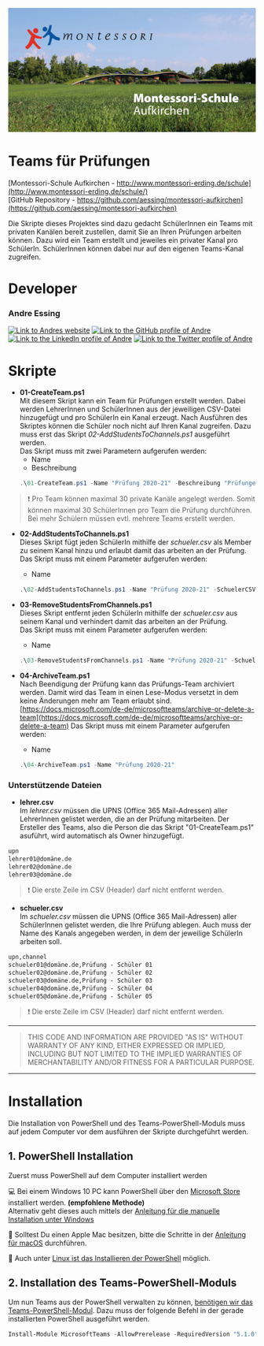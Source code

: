 ![Montessori Erding Logo](../docs/images/banner.jpg)

# Teams für Prüfungen

[Montessori-Schule Aufkirchen - http://www.montessori-erding.de/schule](http://www.montessori-erding.de/schule/)  
[GitHub Repository - https://github.com/aessing/montessori-aufkirchen](https://github.com/aessing/montessori-aufkirchen)

Die Skripte dieses Projektes sind dazu gedacht SchülerInnen ein Teams mit privaten Kanälen bereit zustellen, damit Sie an Ihren Prüfungen arbeiten können. Dazu wird ein Team erstellt und jeweiles ein privater Kanal pro SchülerIn. SchülerInnen können dabei nur auf den eigenen Teams-Kanal zugreifen.

# Developer

### Andre Essing
[<img alt="Link to Andres website" src="https://img.shields.io/static/v1?label=My%20website&message=Visit%20me&labelColor=56B7E6&logoColor=ffffff&style=for-the-badge&logo=microsoft-edge" />](https://www.andre-essing.de)
[<img alt="Link to the GitHub profile of Andre" src="https://img.shields.io/static/v1?label=GitHub&message=Follow%20me&labelColor=181717&logoColor=ffffff&style=for-the-badge&logo=GitHub" />](https://github.com/aessing) 
[<img alt="Link to the LinkedIn profile of Andre" src="https://img.shields.io/static/v1?label=LinkedIn&message=Follow%20me&labelColor=0077B5&logoColor=ffffff&style=for-the-badge&logo=linkedin" />](https://www.linkedin.com/in/aessing/)
[<img alt="Link to the Twitter profile of Andre" src="https://img.shields.io/static/v1?label=Twitter&message=Follow%20me&labelColor=1DA1F2&logoColor=ffffff&style=for-the-badge&logo=twitter" />](https://twitter.com/aessing)

# Skripte

- __01-CreateTeam.ps1__  
Mit diesem Skript kann ein Team für Prüfungen erstellt werden. Dabei werden LehrerInnen und SchülerInnen aus der jeweiligen CSV-Datei hinzugefügt und pro SchülerIn ein Kanal erzeugt. Nach Ausführen des Skriptes können die Schüler noch nicht auf Ihren Kanal zugreifen. Dazu muss erst das Skript _02-AddStudentsToChannels.ps1_ ausgeführt werden.  
Das Skript muss mit zwei Parametern aufgerufen werden:  
  - Name  
  - Beschreibung  
  ```PowerShell
  .\01-CreateTeam.ps1 -Name "Prüfung 2020-21" -Beschreibung "Prüfungen im Jahrgang 2020/21" -LehrerCSV .\lehrer.csv -SchuelerCSV .\schueler.csv
  ```
> :exclamation: Pro Team können maximal 30 private Kanäle angelegt werden. Somit können maximal 30 SchülerInnen pro Team die Prüfung durchführen. Bei mehr Schülern müssen evtl. mehrere Teams erstellt werden.

- __02-AddStudentsToChannels.ps1__  
Dieses Skript fügt jeden SchülerIn mithilfe der _schueler.csv_ als Member zu seinem Kanal hinzu und erlaubt damit das arbeiten an der Prüfung.  
Das Skript muss mit einem Parameter aufgerufen werden:  
  - Name  
  ```PowerShell
  .\02-AddStudentsToChannels.ps1 -Name "Prüfung 2020-21" -SchuelerCSV .\schueler.csv
  ```

- __03-RemoveStudentsFromChannels.ps1__  
Dieses Skript entfernt jeden SchülerIn mithilfe der _schueler.csv_ aus seinem Kanal und verhindert damit das arbeiten an der Prüfung.  
Das Skript muss mit einem Parameter aufgerufen werden:  
  - Name  
  ```PowerShell
  .\03-RemoveStudentsFromChannels.ps1 -Name "Prüfung 2020-21" -SchuelerCSV .\schueler.csv
  ```

- __04-ArchiveTeam.ps1__  
Nach Beendigung der Prüfung kann das Prüfungs-Team archiviert werden. Damit wird das Team in einen Lese-Modus versetzt in dem keine Änderungen mehr am Team erlaubt sind. [https://docs.microsoft.com/de-de/microsoftteams/archive-or-delete-a-team](https://docs.microsoft.com/de-de/microsoftteams/archive-or-delete-a-team)
Das Skript muss mit einem Parameter aufgerufen werden:  
  - Name
  ```PowerShell
  .\04-ArchiveTeam.ps1 -Name "Prüfung 2020-21"
  ```

### Unterstützende Dateien

- __lehrer.csv__  
Im _lehrer.csv_ müssen die UPNS (Office 365 Mail-Adressen) aller LehrerInnen gelistet werden, die an der Prüfung mitarbeiten. Der Ersteller des Teams, also die Person die das Skript "01-CreateTeam.ps1" asuführt, wird automatisch als Owner hinzugefügt. 
```
upn
lehrer01@domäne.de
lehrer02@domäne.de
lehrer03@domäne.de
```
> :exclamation: Die erste Zeile im CSV (Header) darf nicht entfernt werden.


- __schueler.csv__  
Im _schueler.csv_ müssen die UPNS (Office 365 Mail-Adressen) aller SchülerInnen gelistet werden, die Ihre Prüfung ablegen. Auch muss der Name des Kanals angegeben werden, in dem der jeweilige SchülerIn arbeiten soll.  
```
upn,channel
schueler01@domäne.de,Prüfung - Schüler 01
schueler02@domäne.de,Prüfung - Schüler 02
schueler03@domäne.de,Prüfung - Schüler 03
schueler04@domäne.de,Prüfung - Schüler 04
schueler05@domäne.de,Prüfung - Schüler 05
```
> :exclamation: Die erste Zeile im CSV (Header) darf nicht entfernt werden.

---
> THIS CODE AND INFORMATION ARE PROVIDED "AS IS" WITHOUT WARRANTY OF ANY KIND, EITHER EXPRESSED OR IMPLIED, INCLUDING BUT NOT LIMITED TO THE IMPLIED WARRANTIES OF MERCHANTABILITY AND/OR FITNESS FOR A PARTICULAR PURPOSE.
---

# Installation

Die Installation von PowerShell und des Teams-PowerShell-Moduls muss auf jedem Computer vor dem ausführen der Skripte durchgeführt werden.

## 1. PowerShell Installation

Zuerst muss PowerShell auf dem Computer installiert werden

:computer: Bei einem Windows 10 PC kann PowerShell über den [Microsoft Store](https://www.microsoft.com/de-de/p/powershell/9mz1snwt0n5d?activetab=pivot:overviewtab) installiert werden. __(empfohlene Methode)__  
Alternativ geht dieses auch mittels der [Anleitung für die manuelle Installation unter Windows](https://docs.microsoft.com/de-de/powershell/scripting/install/installing-powershell-core-on-windows?view=powershell-7.1)

:apple: Solltest Du einen Apple Mac besitzen, bitte die Schritte in der [Anleitung für macOS](https://docs.microsoft.com/de-de/powershell/scripting/install/installing-powershell-core-on-macos?view=powershell-7.1) durchführen.

:penguin: Auch unter [Linux ist das Installieren der PowerShell](https://docs.microsoft.com/de-de/powershell/scripting/install/installing-powershell-core-on-linux?view=powershell-7.1) möglich.

## 2. Installation des Teams-PowerShell-Moduls
Um nun Teams aus der PowerShell verwalten zu können, [benötigen wir das Teams-PowerShell-Modul](https://docs.microsoft.com/de-de/MicrosoftTeams/teams-powershell-install). Dazu muss der folgende Befehl in der gerade installierten PowerShell ausgeführt werden.

```Powershell
Install-Module MicrosoftTeams -AllowPrerelease -RequiredVersion "5.1.0" -Scope CurrentUser
```
